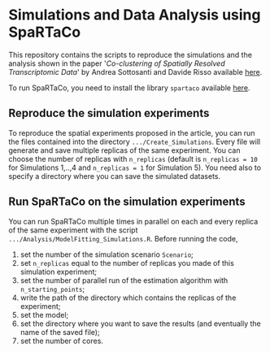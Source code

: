 # Simulations and Data Analysis using SpaRTaCo
This repository contains the scripts to reproduce the simulations and the analysis shown in the paper '*Co-clustering of Spatially Resolved Transcriptomic Data*' by Andrea Sottosanti and Davide Risso available [here](https://arxiv.org/abs/2110.04872).

To run SpaRTaCo, you need to install the library `spartaco` available [here](https://github.com/andreasottosanti/spartaco).



## Reproduce the simulation experiments
To reproduce the spatial experiments proposed in the article, you can run the files contained into the directory `.../Create_Simulations`. Every file will generate and save multiple replicas of the same experiment. You can choose the number of replicas with `n_replicas` (default is `n_replicas = 10` for Simulations 1,..,4 and `n_replicas = 1` for Simulation 5). You need also to specify a directory where you can save the simulated datasets.



## Run SpaRTaCo on the simulation experiments
You can run SpaRTaCo multiple times in parallel on each and every replica of the same experiment with the script `.../Analysis/ModelFitting_Simulations.R`.
Before running the code, 

1. set the number of the simulation scenario `Scenario`;
2. set `n_replicas` equal to the number of replicas you made of this simulation experiment;
3. set the number of parallel run of the estimation algorithm with `n_starting_points`;
4. write the path of the directory which contains the replicas of the experiment;
5. set the model;
6. set the directory where you want to save the results (and eventually the name of the saved file);
7. set the number of cores.
